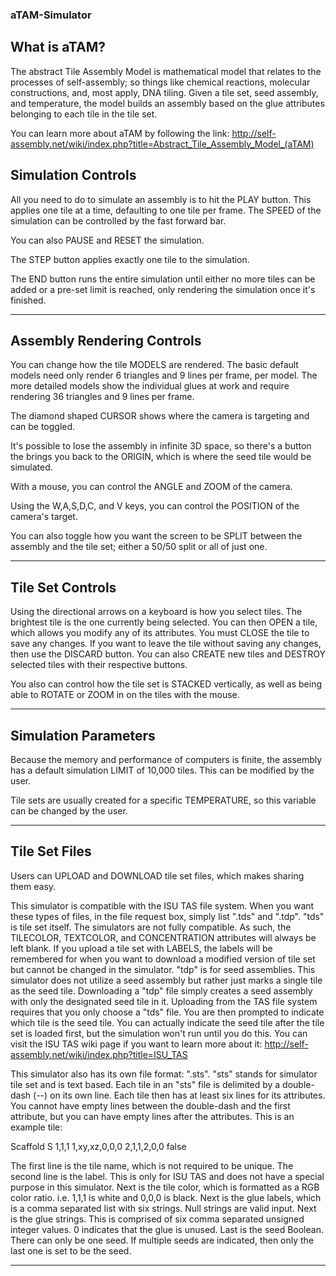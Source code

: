 ### aTAM-Simulator

What is aTAM?
----------------------------------------------------------------------------------------------------------------------------------------
The abstract Tile Assembly Model is mathematical model that relates to the processes of self-assembly; so things like chemical reactions,
molecular constructions, and, most apply, DNA tiling.  Given a tile set, seed assembly, and temperature, the model builds an assembly
based on the glue attributes belonging to each tile in the tile set.

You can learn more about aTAM by following the link:
http://self-assembly.net/wiki/index.php?title=Abstract_Tile_Assembly_Model_(aTAM)


Simulation Controls
----------------------------------------------------------------------------------------------------------------------------------------
All you need to do to simulate an assembly is to hit the PLAY button. This applies one tile at a time, defaulting to one tile per frame.
The SPEED of the simulation can be controlled by the fast forward bar.

You can also PAUSE and RESET the simulation.

The STEP button applies exactly one tile to the simulation.

The END button runs the entire simulation until either no more tiles can be added or a pre-set limit is reached, only rendering the
simulation once it's finished.

----------------------------------------------------------------------------------------------------------------------------------------


Assembly Rendering Controls
----------------------------------------------------------------------------------------------------------------------------------------
You can change how the tile MODELS are rendered. The basic default models need only render 6 triangles and 9 lines per frame, per model. 
The more detailed models show the individual glues at work and require rendering 36 triangles and 9 lines per frame.

The diamond shaped CURSOR shows where the camera is targeting and can be toggled.

It's possible to lose the assembly in infinite 3D space, so there's a button the brings you back to the ORIGIN, which is where the seed
tile would be simulated.

With a mouse, you can control the ANGLE and ZOOM of the camera.

Using the W,A,S,D,C, and V keys, you can control the POSITION of the camera's target.

You can also toggle how you want the screen to be SPLIT between the assembly and the tile set; either a 50/50 split or all of just one.

----------------------------------------------------------------------------------------------------------------------------------------


Tile Set Controls
----------------------------------------------------------------------------------------------------------------------------------------
Using the directional arrows on a keyboard is how you select tiles.  The brightest tile is the one currently being selected.
You can then OPEN a tile, which allows you modify any of its attributes. You must CLOSE the tile to save any changes.  If you want to
leave the tile without saving any changes, then use the DISCARD button. You can also CREATE new tiles and DESTROY selected tiles with
their respective buttons.

You also can control how the tile set is STACKED vertically, as well as being able to ROTATE or ZOOM in on the tiles with the mouse.

----------------------------------------------------------------------------------------------------------------------------------------


Simulation Parameters
----------------------------------------------------------------------------------------------------------------------------------------
Because the memory and performance of computers is finite, the assembly has a default simulation LIMIT of 10,000 tiles. This can be
modified by the user.

Tile sets are usually created for a specific TEMPERATURE, so this variable can be changed by the user.

----------------------------------------------------------------------------------------------------------------------------------------


Tile Set Files
----------------------------------------------------------------------------------------------------------------------------------------
Users can UPLOAD and DOWNLOAD tile set files, which makes sharing them easy.

This simulator is compatible with the ISU TAS file system. When you want these types of files, in the file request box, simply
list ".tds" and ".tdp". "tds" is tile set itself. The simulators are not fully compatible. As such, the TILECOLOR, TEXTCOLOR, and
CONCENTRATION attributes will always be left blank. If you upload a tile set with LABELS, the labels will be remembered for when you
want to download a modified version of tile set but cannot be changed in the simulator. "tdp" is for seed assemblies. This simulator
does not utilize a seed assembly but rather just marks a single tile as the seed tile. Downloading a "tdp" file simply creates 
a seed assembly with only the designated seed tile in it.  Uploading from the TAS file system requires that you only choose a "tds"
file. You are then prompted to indicate which tile is the seed tile. You can actually indicate the seed tile after the tile set is
loaded first, but the simulation won't run until you do this. You can visit the ISU TAS wiki page if you want to learn more about it:
http://self-assembly.net/wiki/index.php?title=ISU_TAS

This simulator also has its own file format: ".sts".  "sts" stands for simulator tile set and is text based. Each tile in an "sts" file
is delimited by a double-dash (--) on its own line.  Each tile then has at least six lines for its attributes. You cannot have empty
lines between the double-dash and the first attribute, but you can have empty lines after the attributes. This is an example tile:

Scaffold
S
1,1,1
1,xy,xz,0,0,0
2,1,1,2,0,0
false

The first line is the tile name, which is not required to be unique.
The second line is the label. This is only for ISU TAS and does not have a special purpose in this simulator.
Next is the tile color, which is formatted as a RGB color ratio. i.e. 1,1,1 is white and 0,0,0 is black.
Next is the glue labels, which is a comma separated list with six strings. Null strings are valid input.
Next is the glue strings. This is comprised of six comma separated unsigned integer values. 0 indicates that the glue is unused.
Last is the seed Boolean. There can only be one seed.  If multiple seeds are indicated, then only the last one is set to be the seed.

----------------------------------------------------------------------------------------------------------------------------------------
